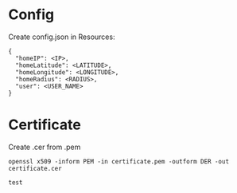# Config

Create config.json in Resources:

```
{
  "homeIP": <IP>,
  "homeLatitude": <LATITUDE>,
  "homeLongitude": <LONGITUDE>,
  "homeRadius": <RADIUS>,
  "user": <USER_NAME>
}
```

# Certificate

Create .cer from .pem

```
openssl x509 -inform PEM -in certificate.pem -outform DER -out certificate.cer

test
```
